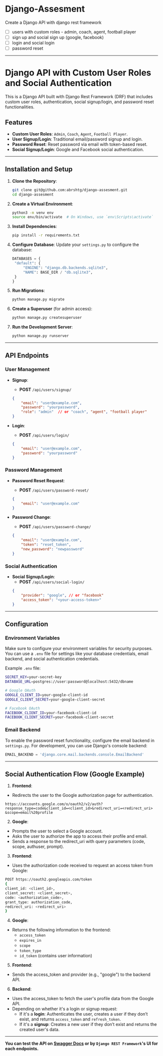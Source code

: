 # Django-Assesment

Create a Django API with django rest framework

- [ ]  users with custom roles - admin, coach, agent, football player
- [ ]  sign up and social sign up (google, facebook)
- [ ]  login and social login
- [ ]  password reset

---

# Django API with Custom User Roles and Social Authentication

This is a Django API built with Django Rest Framework (DRF) that includes custom user roles, authentication, social
signup/login, and password reset functionalities.

## Features

- **Custom User Roles**: `Admin`, `Coach`, `Agent`, `Football Player`.
- **User Signup/Login**: Traditional email/password signup and login.
- **Password Reset**: Reset password via email with token-based reset.
- **Social Signup/Login**: Google and Facebook social authentication.

---

## Installation and Setup

1. **Clone the Repository**:
    ```bash
    git clone git@github.com:abrshtg/django-assesment.git
    cd django-assesment
    ```

2. **Create a Virtual Environment**:
    ```bash
    python3 -m venv env
    source env/bin/activate  # On Windows, use `env\Scripts\activate`
    ```

3. **Install Dependencies**:
    ```bash
    pip install -r requirements.txt
    ```

4. **Configure Database**:
   Update your `settings.py` to configure the database:
   ```python
   DATABASES = {
    "default": {
        "ENGINE": "django.db.backends.sqlite3",
        "NAME": BASE_DIR / "db.sqlite3",
    }
   }
   ```

5. **Run Migrations**:
    ```bash
    python manage.py migrate
    ```

6. **Create a Superuser** (for admin access):
    ```bash
    python manage.py createsuperuser
    ```

7. **Run the Development Server**:
    ```bash
    python manage.py runserver
    ```

---

## API Endpoints

### User Management

- **Signup**:
    - **POST** `/api/users/signup/`
    ```json
    {
        "email": "user@example.com",
        "password": "yourpassword",
        "role": "admin"  // or "coach", "agent", "football player"
    }
    ```

- **Login**:
    - **POST** `/api/users/login/`
    ```json
    {
        "email": "user@example.com",
        "password": "yourpassword"
    }
    ```

### Password Management

- **Password Reset Request**:
    - **POST** `/api/users/password-reset/`
    ```json
    {
        "email": "user@example.com"
    }
    ```

- **Password Change**:
    - **POST** `/api/users/password-change/`
    ```json
    {
        "email": "user@example.com",
        "token": "reset_token",
        "new_password": "newpassword"
    }
    ```

### Social Authentication

- **Social Signup/Login**:
    - **POST** `/api/users/social-login/`
    ```json
    {
        "provider": "google", // or "facebook"
        "access_token": "<your-access-token>"
    }
    ```

---

## Configuration

### Environment Variables

Make sure to configure your environment variables for security purposes. You can use a `.env` file for settings like
your database credentials, email backend, and social authentication credentials.

Example `.env` file:

```bash
SECRET_KEY=your-secret-key
DATABASE_URL=postgres://user:password@localhost:5432/dbname

# Google OAuth
GOOGLE_CLIENT_ID=your-google-client-id
GOOGLE_CLIENT_SECRET=your-google-client-secret

# Facebook OAuth
FACEBOOK_CLIENT_ID=your-facebook-client-id
FACEBOOK_CLIENT_SECRET=your-facebook-client-secret
```

### Email Backend

To enable the password reset functionality, configure the email backend in `settings.py`. For development, you can use
Django's console backend:

```python
EMAIL_BACKEND = 'django.core.mail.backends.console.EmailBackend'
```

---

## Social Authentication Flow (Google Example)

1. **Frontend**:

- Redirects the user to the Google authorization page for authentication.

```text
https://accounts.google.com/o/oauth2/v2/auth?response_type=code&client_id=<client_id>&redirect_uri=<redirect_uri>
&scope=email%20profile
```

2. **Google**:

- Prompts the user to select a Google account.
- Asks the user to authorize the app to access their profile and email.
- Sends a response to the redirect_uri with query parameters (code, scope, authuser, prompt).

3. **Frontend**:

- Uses the authorization code received to request an access token from Google:

```bash
POST https://oauth2.googleapis.com/token
{
client_id: <client_id>,
client_secret: <client_secret>,
code: <authorization_code>,
grant_type: authorization_code,
redirect_uri: <redirect_uri>
}
```

4. **Google**:

- Returns the following information to the frontend:
    - `access_token`
    - `expires_in`
    - `scope`
    - `token_type`
    - `id_token` (contains user information)

5. **Frontend**:

- Sends the access_token and provider (e.g., "google") to the backend API.

6. **Backend**:

- Uses the access_token to fetch the user's profile data from the Google API.
- Depending on whether it's a login or signup request:
    - If it's a **login**: Authenticates the user, creates a user if they don’t exist, and returns `access_token` and
      `refresh_token`.
    - If it's a **signup**: Creates a new user if they don’t exist and returns the created user's data.

---

**You can test the API on [Swagger Docs](http://localhost:8000/docs/) or by `Django REST Framework`'s UI for each
endpoints.**